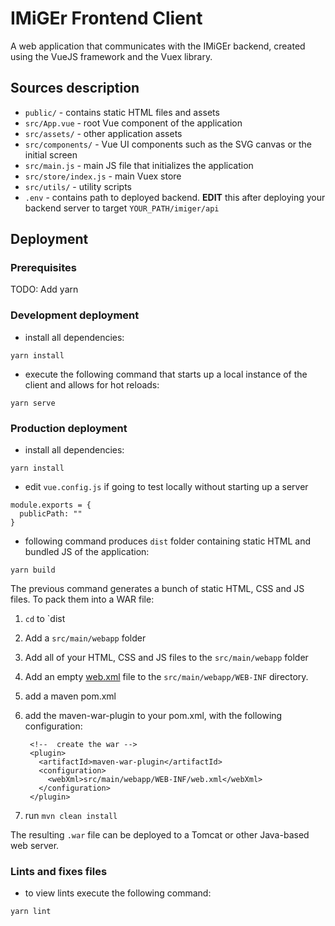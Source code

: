 # IMiGEr Frontend Client
A web application that communicates with the IMiGEr backend, created using the VueJS framework and the Vuex library.

## Sources description
- `public/` - contains static HTML files and assets
- `src/App.vue` - root Vue component of the application
- `src/assets/` - other application assets
- `src/components/` - Vue UI components such as the SVG canvas or the initial screen
- `src/main.js` - main JS file that initializes the application
- `src/store/index.js` - main Vuex store
- `src/utils/` - utility scripts
- `.env` - contains path to deployed backend. **EDIT** this after deploying your backend server to target `YOUR_PATH/imiger/api`

## Deployment
### Prerequisites

TODO: Add yarn

### Development deployment
- install all dependencies:
```
yarn install
```
- execute the following command that starts up a local instance of the client and allows for hot reloads:
```
yarn serve
```


### Production deployment
- install all dependencies:
```
yarn install
```
- edit `vue.config.js` if going to test locally without starting up a server
```
module.exports = {
  publicPath: ""
}
```
- following command produces `dist` folder containing static HTML and bundled JS of the application:
```
yarn build
```
The previous command generates a bunch of static HTML, CSS and JS files. To pack them into a WAR file: 

1. `cd` to `dist
2. Add a `src/main/webapp` folder
3. Add all of your HTML, CSS and JS files to the `src/main/webapp` folder
4. Add an empty [web.xml](http://en.wikipedia.org/wiki/Deployment_descriptor) file to the `src/main/webapp/WEB-INF` directory. 
5. add a maven pom.xml
6. add the maven-war-plugin to your pom.xml, with the following configuration: 

        <!--  create the war -->
        <plugin>
          <artifactId>maven-war-plugin</artifactId>
          <configuration>
            <webXml>src/main/webapp/WEB-INF/web.xml</webXml>
          </configuration>
        </plugin>

7. run `mvn clean install`

The resulting `.war` file can be deployed to a Tomcat or other Java-based web server.

### Lints and fixes files
- to view lints execute the following command:
```
yarn lint
```
